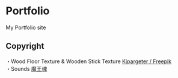 # Portfolio
My Portfolio site

## Copyright
・Wood Floor Texture & Wooden Stick Texture  <a href="http://www.freepik.com">Kjpargeter / Freepik</a>  
・Sounds  <a href="https://maoudamashii.jokersounds.com">魔王魂</a>
